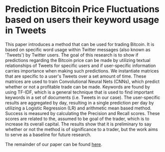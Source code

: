 # Prediction Bitcoin Price Fluctuations based on users their keyword usage in Tweets
This paper introduces a method that can be used for trading Bitcoin. It is based on specific word usage within Twitter messages (also known as 'Tweets') by Twitter users. The goal of this research is to show if predictions regarding the Bitcoin price can be made by utilizing textual relationships of Tweets for specific users and if user-specific information carries importance when making such predictions. We instantiate matrices that are specific to a user's Tweets over a set amount of time. These matrices are used to train Convolutional Neural Nets (CNNs), which predict whether or not a profitable trade can be made. Keywords are found by using TF-IDF, which is a general technique that is used to find important keywords in a set of documents (i.e. Tweets in our case).  The user-specific results are aggregated by day, resulting in a single prediction per day by utilizing a Logistic Regression (LR) and arithmetic mean based method. Success is measured by calculating the Precision and Recall scores. These scores are related to the, assumed to be goal of the trader, which is to increase its overall capital. The results show that it is preliminary to say whether or not the method is of significance to a trader, but the work aims to serve as a baseline for future research.

The remainder of our paper can be found [here](https://github.com/mickvanhulst/twitter_bitcoin_analysis/blob/master/twitter_bitcoin_analysis.pdf).
